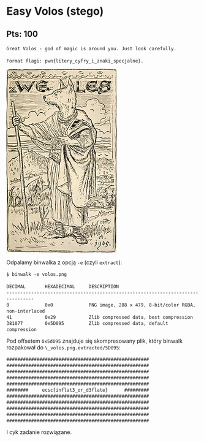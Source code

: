 # Easy Volos (stego)
## Pts: 100

```
Great Volos - god of magic is around you. Just look carefully.

Format flagi: pwn{litery_cyfry_i_znaki_specjalne}.
```
![volos](volos.png)

Odpalamy binwalka z opcją `-e` (czyli `extract`):
```
$ binwalk -e volos.png

DECIMAL       HEXADECIMAL     DESCRIPTION
--------------------------------------------------------------------------------
0             0x0             PNG image, 288 x 479, 8-bit/color RGBA, non-interlaced
41            0x29            Zlib compressed data, best compression
381077        0x5D095         Zlib compressed data, default compression
```

Pod offsetem `0x5d095` znajduje się skompresowany plik, który binwalk rozpakował do `\_volos.png.extracted/5D095`:

```
####################################################
####################################################
####################################################
####################################################
####################################################
########     ecsc{inflat3_or_d3flate}      #########
####################################################
####################################################
####################################################
####################################################
####################################################
```

I cyk zadanie rozwiązane.